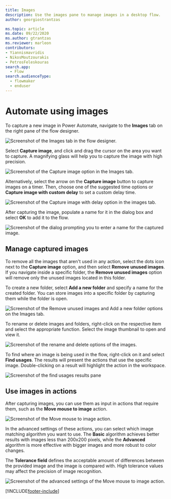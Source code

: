 ```yaml
---
title: Images
description: Use the images pane to manage images in a desktop flow.
author: georgiostrantzas

ms.topic: article
ms.date: 09/22/2020
ms.author: gtrantzas
ms.reviewer: marleon
contributors:
- Yiannismavridis
- NikosMoutzourakis
- PetrosFeleskouras
search.app: 
  - Flow
search.audienceType: 
  - flowmaker
  - enduser
---
```


# Automate using images

To capture a new image in Power Automate, navigate to the **Images** tab on the right pane of the flow designer.

![Screenshot of the Images tab in the flow designer.](media\images\images-pane.png)

Select **Capture image**, and click and drag the cursor on the area you want to capture. A magnifying glass will help you to capture the image with high precision.

![Screenshot of the Capture image option in the Images tab.](media\images\capture-image.png)

Alternatively, select the arrow on the **Capture image** button to capture images on a timer. Then, choose one of the suggested time options or **Capture image with custom delay** to set a custom delay time.

![Screenshot of the Capture image with delay option in the images tab.](media\images\delay-capture.png)

After capturing the image, populate a name for it in the dialog box and select **OK** to add it to the flow.

![Screenshot of the dialog prompting you to enter a name for the captured image.](media\images\image-name.png)

## Manage captured images

To remove all the images that aren't used in any action, select the dots icon next to the **Capture image** option, and then select **Remove unused images**. If you navigate inside a specific folder, the **Remove unused images** option will remove only the unused images located in this folder.

To create a new folder, select **Add a new folder** and specify a name for the created folder. You can store images into a specific folder by capturing them while the folder is open.

![Screenshot of the Remove unused images and Add a new folder options on the Images tab.](media\images\remove-unused-images.png)

To rename or delete images and folders, right-click on the respective item and select the appropriate function. Select the image thumbnail to open and view it.

![Screenshot of the rename and delete options of the images.](media\images\rename-delete-images.png)

To find where an image is being used in the flow, right-click on it and select **Find usages**. The results will present the actions that use the specific image. Double-clicking on a result will highlight the action in the workspace.

![Screenshot of the find usages results pane](media\images\find-usages-results.png)

## Use images in actions

After capturing images, you can use them as input in actions that require them, such as the **Move mouse to image** action.

![Screenshot of the Move mouse to image action.](media\images\move-mouse-image-action.png)

In the advanced settings of these actions, you can select which image matching algorithm you want to use. The **Basic** algorithm achieves better results with images less than 200x200 pixels, while the **Advanced** algorithm is more effective with bigger images and more robust to color changes.

The **Tolerance field** defines the acceptable amount of differences between the provided image and the image is compared with. High tolerance values may affect the precision of image recognition.

![Screenshot of the advanced settings of the Move mouse to image action.](media\images\move-mouse-image-action-advanced.png)

[!INCLUDE[footer-include](../includes/footer-banner.md)]
